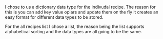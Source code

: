 I chose to us a dictionary data type for the indivudal recipe. The reason for this is you can add key value opiars and update them on the fly it creates an easy format for different data types to be stored.

For the all recipes list I chose a list, the reason being the list supports alphabetical sorting and the data types are all going to be the same.